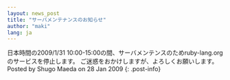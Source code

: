 ```yaml
---
layout: news_post
title: "サーバメンテナンスのお知らせ"
author: "maki"
lang: ja
---
```


 日本時間の2009/1/31 10:00-15:00の間、サーバメンテンスのためruby-lang.orgのサービスを停止します。 ご迷惑をおかけしますが、よろしくお願いします。 Posted by Shugo Maeda on 28 Jan 2009
{: .post-info}

